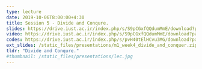```yaml
---
type: lecture
date: 2019-10-06T8:00:00+4:30
title: Session 5 - Divide and Conqure.
slides: https://drive.iust.ac.ir/index.php/s/S9pCGxfQQdumMmE/download?path=%2FSlides&files=S5.pdf
video: https://drive.iust.ac.ir/index.php/s/S9pCGxfQQdumMmE/download?path=%2FVideos&files=S5.mp4
codes: https://drive.iust.ac.ir/index.php/s/pvH40tElHCvu3MG/download?path=%2FCode&files=S5.zip
ext_slides: /static_files/presentations/m1_week4_divide_and_conquer.zip
tldr: "Divide and Conqure."
#thumbnail: /static_files/presentations/lec.jpg
---
```


